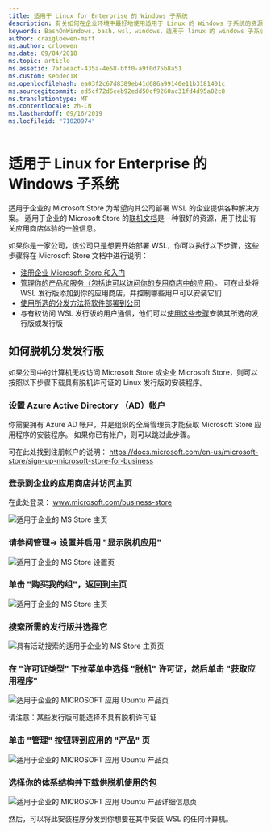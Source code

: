 ```yaml
---
title: 适用于 Linux for Enterprise 的 Windows 子系统
description: 有关如何在企业环境中最好地使用适用于 Linux 的 Windows 子系统的资源和说明。
keywords: BashOnWindows，bash，wsl，windows，适用于 linux 的 windows 子系统，windowssubsystem，ubuntu，debian，suse，windows 10，企业，部署，脱机，打包，存储，分发，安装，安装
author: craigloewen-msft
ms.author: crloewen
ms.date: 09/04/2018
ms.topic: article
ms.assetid: 7afaeacf-435a-4e58-bff0-a9f0d75b8a51
ms.custom: seodec18
ms.openlocfilehash: ea03f2c67d8389eb41d686a99140e11b3181401c
ms.sourcegitcommit: ed5cf72d5ceb92edd50cf9260ac31fd4d95a02c8
ms.translationtype: MT
ms.contentlocale: zh-CN
ms.lasthandoff: 09/16/2019
ms.locfileid: "71020974"
---
```

# <a name="windows-subsystem-for-linux-for-enterprise"></a>适用于 Linux for Enterprise 的 Windows 子系统

适用于企业的 Microsoft Store 为希望向其公司部署 WSL 的企业提供各种解决方案。 适用于企业的 Microsoft Store 的[联机文档](https://docs.microsoft.com/en-us/microsoft-store/)是一种很好的资源，用于找出有关应用商店体验的一般信息。

如果你是一家公司，该公司只是想要开始部署 WSL，你可以执行以下步骤，这些步骤将在 Microsoft Store 文档中进行说明：

* [注册企业 Microsoft Store 和入门](https://docs.microsoft.com/en-us/microsoft-store/sign-up-microsoft-store-for-business-overview)
* [管理你的产品和服务（包括谁可以访问你的专用商店中的应用）](https://docs.microsoft.com/en-us/microsoft-store/manage-apps-microsoft-store-for-business-overview)。 可在此处将 WSL 发行版添加到你的应用商店，并控制哪些用户可以安装它们
* [使用所选的分发方法将软件部署到公司](https://docs.microsoft.com/en-us/microsoft-store/distribute-apps-to-your-employees-microsoft-store-for-business)
* 与有权访问 WSL 发行版的用户通信，他们可以[使用这些步骤](https://docs.microsoft.com/en-us/windows/wsl/install-win10)安装其所选的发行版或发行版 

## <a name="how-to-distribute-a-distro-offline"></a>如何脱机分发发行版

如果公司中的计算机无权访问 Microsoft Store 或企业 Microsoft Store，则可以按照以下步骤下载具有脱机许可证的 Linux 发行版的安装程序。 

### <a name="set-up-an-azure-active-directory-ad-account"></a>设置 Azure Active Directory （AD）帐户 

你需要拥有 Azure AD 帐户，并是组织的全局管理员才能获取 Microsoft Store 应用程序的安装程序。 如果你已有帐户，则可以跳过此步骤。

可在此处找到注册帐户的说明： https://docs.microsoft.com/en-us/microsoft-store/sign-up-microsoft-store-for-business

### <a name="sign-into-the-store-for-business-and-go-to-the-homepage"></a>登录到企业的应用商店并访问主页
在此处登录： www.microsoft.com/business-store

![适用于企业的 MS Store 主页](media/offlineinstallscreens/1-screen.png)

### <a name="go-to-manage-settings-and-enable-show-offline-apps"></a>请参阅管理-> 设置并启用 "显示脱机应用"

![适用于企业的 MS Store 设置页](media/offlineinstallscreens/2-screen.png)

### <a name="go-back-to-the-main-page-by-clicking-shop-for-my-group"></a>单击 "购买我的组"，返回到主页

![适用于企业的 MS Store 主页](media/offlineinstallscreens/1-screen.png)

### <a name="search-for-your-desired-distro-and-select-it"></a>搜索所需的发行版并选择它

![具有活动搜索的适用于企业的 MS Store 主页页](media/offlineinstallscreens/3-screen.png)

### <a name="select-an-offline-license-in-the-license-type-dropdown-menu-and-click-get-the-app"></a>在 "许可证类型" 下拉菜单中选择 "脱机" 许可证，然后单击 "获取应用程序"

![适用于企业的 MICROSOFT 应用 Ubuntu 产品页](media/offlineinstallscreens/4-screen.png)

请注意：某些发行版可能选择不具有脱机许可证

### <a name="click-the-manage-button-to-get-to-the-apps-product-page"></a>单击 "管理" 按钮转到应用的 "产品" 页

![适用于企业的 MICROSOFT 应用 Ubuntu 产品页](media/offlineinstallscreens/5-screen.png)

### <a name="select-your-architecture-and-download-the-package-for-offline-use"></a>选择你的体系结构并下载供脱机使用的包

![适用于企业的 MICROSOFT 应用 Ubuntu 产品详细信息页](media/offlineinstallscreens/6-screen.png)

然后，可以将此安装程序分发到你想要在其中安装 WSL 的任何计算机。